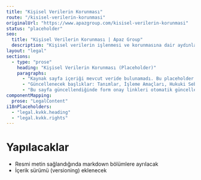 ```yaml
---
title: "Kişisel Verilerin Korunması"
route: "/kisisel-verilerin-korunmasi"
originalUrl: "https://www.apazgroup.com/kisisel-verilerin-korunmasi"
status: "placeholder"
seo:
  title: "Kişisel Verilerin Korunması | Apaz Group"
  description: "Kişisel verilerin işlenmesi ve korunmasına dair aydınlatma metni."
layout: "legal"
sections:
  - type: "prose"
    heading: "Kişisel Verilerin Korunması (Placeholder)"
    paragraphs:
      - "Kaynak sayfa içeriği mevcut veride bulunamadı. Bu placeholder'dır."
      - "Güncellenecek başlıklar: Tanımlar, İşleme Amaçları, Hukuki Sebepler, Saklama Süreleri, Haklar."
      - "Bu sayfa güncellendiğinde form onay linkleri otomatik güncellenmelidir."
componentMapping:
  prose: "LegalContent"
i18nPlaceholders:
  - "legal.kvkk.heading"
  - "legal.kvkk.rights"
---
```

# Yapılacaklar

- Resmi metin sağlandığında markdown bölümlere ayrılacak
- İçerik sürümü (versioning) eklenecek